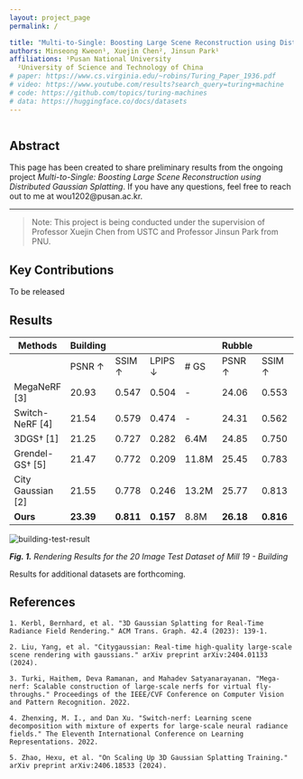 ```yaml
---
layout: project_page
permalink: /

title: "Multi-to-Single: Boosting Large Scene Reconstruction using Distributed Gaussian Splatting"
authors: Minseong Kweon¹, Xuejin Chen², Jinsun Park¹
affiliations: ¹Pusan National University
  ²University of Science and Technology of China
# paper: https://www.cs.virginia.edu/~robins/Turing_Paper_1936.pdf
# video: https://www.youtube.com/results?search_query=turing+machine
# code: https://github.com/topics/turing-machines
# data: https://huggingface.co/docs/datasets
---
```


<!-- Using HTML to center the abstract -->
<div class="columns is-centered has-text-centered">
    <div class="column is-four-fifths">
        <h2>Abstract</h2>
        <div class="content has-text-justified">
This page has been created to share preliminary results from the ongoing project <em>Multi-to-Single: Boosting Large Scene Reconstruction using Distributed Gaussian Splatting</em>. If you have any questions, feel free to reach out to me at wou1202@pusan.ac.kr.
        </div>
    </div>
</div>

---

> Note: This project is being conducted under the supervision of Professor Xuejin Chen from USTC and Professor Jinsun Park from PNU.

## Key Contributions

To be released

## Results

| Methods           | Building  |           |           |       | Rubble    |           |           |      |
| ----------------- | --------- | --------- | --------- | ----- | --------- | --------- | --------- | ---- |
|                   | PSNR ↑    | SSIM ↑    | LPIPS ↓   | # GS  | PSNR ↑    | SSIM ↑    | LPIPS ↓   | # GS |
| MegaNeRF [3]      | 20.93     | 0.547     | 0.504     | -     | 24.06     | 0.553     | 0.516     | -    |
| Switch-NeRF [4]   | 21.54     | 0.579     | 0.474     | -     | 24.31     | 0.562     | 0.496     | -    |
| 3DGS† [1]         | 21.25     | 0.727     | 0.282     | 6.4M  | 24.85     | 0.750     | 0.283     | 3.6M |
| Grendel-GS† [5]   | 21.47     | 0.772     | 0.209     | 11.8M | 25.45     | 0.783     | 0.230     | 6.1M |
| City Gaussian [2] | 21.55     | 0.778     | 0.246     | 13.2M | 25.77     | 0.813     | 0.228     | 9.7M |
| **Ours**          | **23.39** | **0.811** | **0.157** | 8.8M  | **26.18** | **0.816** | **0.187** | 6.2M |

![building-test-result](https://github.com/user-attachments/assets/104494e5-048f-4561-8225-6c7c1a657c22)

_**Fig. 1.** Rendering Results for the 20 Image Test Dataset of Mill 19 - Building_

Results for additional datasets are forthcoming.

## References

```
1. Kerbl, Bernhard, et al. "3D Gaussian Splatting for Real-Time Radiance Field Rendering." ACM Trans. Graph. 42.4 (2023): 139-1.

2. Liu, Yang, et al. "Citygaussian: Real-time high-quality large-scale scene rendering with gaussians." arXiv preprint arXiv:2404.01133 (2024).

3. Turki, Haithem, Deva Ramanan, and Mahadev Satyanarayanan. "Mega-nerf: Scalable construction of large-scale nerfs for virtual fly-throughs." Proceedings of the IEEE/CVF Conference on Computer Vision and Pattern Recognition. 2022.

4. Zhenxing, M. I., and Dan Xu. "Switch-nerf: Learning scene decomposition with mixture of experts for large-scale neural radiance fields." The Eleventh International Conference on Learning Representations. 2022.

5. Zhao, Hexu, et al. "On Scaling Up 3D Gaussian Splatting Training." arXiv preprint arXiv:2406.18533 (2024).
```
